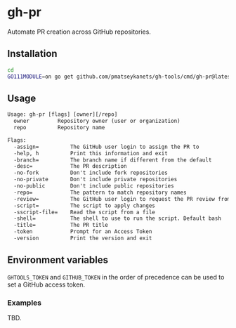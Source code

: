 # gh-pr

Automate PR creation across GitHub repositories.

## Installation

```sh
cd
GO111MODULE=on go get github.com/pmatseykanets/gh-tools/cmd/gh-pr@latest
```

## Usage

```txt
Usage: gh-pr [flags] [owner][/repo]
  owner         Repository owner (user or organization)
  repo          Repository name

Flags:
  -assign=          The GitHub user login to assign the PR to
  -help, h          Print this information and exit
  -branch=          The branch name if different from the default
  -desc=            The PR description
  -no-fork          Don't include fork repositories
  -no-private       Don't include private repositories
  -no-public        Don't include public repositories
  -repo=            The pattern to match repository names
  -review=          The GitHub user login to request the PR review from
  -script=          The script to apply changes
  -sscript-file=    Read the script from a file
  -shell=           The shell to use to run the script. Default bash
  -title=           The PR title
  -token            Prompt for an Access Token
  -version          Print the version and exit
```

## Environment variables

`GHTOOLS_TOKEN` and `GITHUB_TOKEN` in the order of precedence can be used to set a GitHub access token.

### Examples

TBD.
